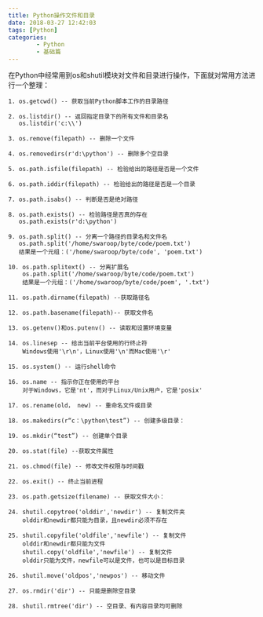 ```yaml
---
title: Python操作文件和目录
date: 2018-03-27 12:42:03
tags: [Python]
categories:
		- Python
		- 基础篇
---
```

在Python中经常用到os和shutil模块对文件和目录进行操作，下面就对常用方法进行一个整理：
	
	1. os.getcwd() -- 获取当前Python脚本工作的目录路径
	
	2. os.listdir() -- 返回指定目录下的所有文件和目录名
	   os.listdir('c:\\')

	3. os.remove(filepath) -- 删除一个文件
	
	4. os.removedirs(r'd:\python') -- 删除多个空目录
	
	5. os.path.isfile(filepath) -- 检验给出的路径是否是一个文件
	
	6. os.path.iddir(filepath) -- 检验给出的路径是否是一个目录
	
	7. os.path.isabs() -- 判断是否是绝对路径
	
	8. os.path.exists() -- 检验路径是否真的存在
	   os.path.exists(r'd:\python')

	9. os.path.split() -- 分离一个路径的目录名和文件名
	   os.path.split('/home/swaroop/byte/code/poem.txt') 
	   结果是一个元组：('/home/swaroop/byte/code', 'poem.txt') 
	
	10. os.path.splitext() -- 分离扩展名
		os.path.split('/home/swaroop/byte/code/poem.txt') 
	    结果是一个元组：('/home/swaroop/byte/code/poem', '.txt') 

	11. os.path.dirname(filepath) --获取路径名

	12. os.path.basename(filepath)-- 获取文件名
	
	13. os.getenv()和os.putenv() -- 读取和设置环境变量
	
	14. os.linesep -- 给出当前平台使用的行终止符
		Windows使用'\r\n'，Linux使用'\n'而Mac使用'\r'
			
	15. os.system() -- 运行shell命令

	16. os.name -- 指示你正在使用的平台
	    对于Windows，它是'nt'，而对于Linux/Unix用户，它是'posix'

	17. os.rename(old， new) -- 重命名文件或目录

	18. os.makedirs(r“c：\python\test”) -- 创建多级目录：

	19. os.mkdir(“test”) -- 创建单个目录

	20. os.stat(file) --获取文件属性

	21. os.chmod(file) -- 修改文件权限与时间戳

	22. os.exit() -- 终止当前进程
	
	23. os.path.getsize(filename) -- 获取文件大小：
	
	24. shutil.copytree('olddir','newdir') -- 复制文件夹
		olddir和newdir都只能为目录，且newdir必须不存在

	25. shutil.copyfile('oldfile','newfile') -- 复制文件
		olddir和newdir都只能为文件
		shutil.copy('oldfile','newfile') -- 复制文件
		olddir只能为文件，newfile可以是文件，也可以是目标目录

	26. shutil.move('oldpos','newpos') -- 移动文件
		
	27. os.rmdir('dir') -- 只能是删除空目录
	
	28. shutil.rmtree('dir') -- 空目录、有内容目录均可删除
 